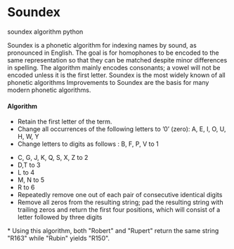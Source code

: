 # Soundex
soundex algorithm python

<p>Soundex is a phonetic algorithm for indexing names by sound, as pronounced in English. The goal is for homophones to be encoded to the same representation so that they can be matched despite minor differences in spelling. The algorithm mainly encodes consonants; a vowel will not be encoded unless it is the first letter. Soundex is the most widely known of all phonetic algorithms Improvements to Soundex are the basis for many modern phonetic algorithms.</p>

<h4>Algorithm</h4>
<ul>
  <li>Retain the first letter of the term.</li>
  <li>Change all occurrences of the following letters to ’0’ (zero): A, E, I, O, U, H, W, Y</li>
  <li>Change letters to digits as follows : B, F, P, V to 1</li>
  <ul>
    <ol></ol>
  </ul>
  <li>C, G, J, K, Q, S, X, Z to 2</li>
  <li>D,T to 3</li>
  <li>L to 4</li>
  <li>M, N to 5</li>
  <li>R to 6</li>
  <li>Repeatedly remove one out of each pair of consecutive identical digits</li>
  <li>Remove all zeros from the resulting string; pad the resulting string
     with trailing zeros and return the first four positions, which will
     consist of a letter followed by three digits</li>
</ul>

<p>* Using this algorithm, both "Robert" and "Rupert" return the same string "R163" while "Rubin" yields "R150".</p>










     
